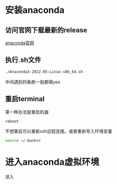# 安装anaconda

## 访问官网下载最新的release
[anaconda官网](https://www.anaconda.com/products/distribution#Downloads)

## 执行.sh文件

```bash
./Anaconda3-2022.05-Linux-x86_64.sh
```
中间遇到的条款一般都填yes

## 重启terminal

第一种办法是重启机器

```bash
reboot
```

不想重启可以重新ssh远程连接。或者重新导入环境变量

```bash
source ~/.bashrc
```

# 进入anaconda虚拟环境

进入
